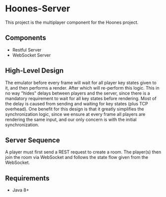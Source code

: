# Hoones-Server

This project is the multiplayer component for the Hoones project.

## Components

* Restful Server 
* WebSocket Server

## High-Level Design

The emulator before every frame will wait for all player key states given to it, and then performs a render. After
which will re-perform this logic. This in no way "hides" delays between players and the server, since there is a mandatory
requirement to wait for all key states before rendering. Most of the delay is caused from sending and waiting for key states (plus TCP overhead). One benefit for this design is that it greatly simplifies the synchronization logic, since we ensure at every frame all players are rendering the same input, and our only concern is with the initial synchronization.

## Server Sequence

A player must first send a REST request to create a room. The player(s) then join the room via WebSocket and follows the 
state flow given from the WebSocket.

## Requirements

* Java 8+

